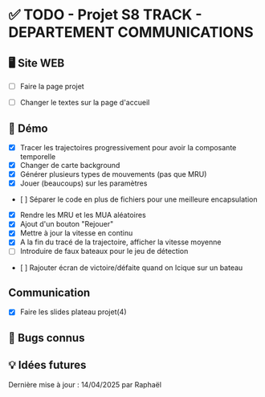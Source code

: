 # ✅ TODO - Projet S8 TRACK - DEPARTEMENT COMMUNICATIONS


## 🖥️ Site WEB
- [ ] Faire la page projet
- [ ] Changer le textes sur la page d'accueil


## 🔌 Démo
- [x] Tracer les trajectoires progressivement pour avoir la composante temporelle
- [x] Changer de carte background
- [x] Générer plusieurs types de mouvements (pas que MRU)
- [x] Jouer (beaucoups) sur les paramètres
- [ ] Séparer le code en plus de fichiers pour une meilleure encapsulation
- [x] Rendre les MRU et les MUA aléatoires
- [x] Ajout d'un bouton "Rejouer"
- [x] Mettre à jour la vitesse en continu
- [x] A la fin du tracé de la trajectoire, afficher la vitesse moyenne
- [ ] Introduire de faux bateaux pour le jeu de détection
- [ ] Rajouter écran de victoire/défaite quand on lcique sur un bateau

## Communication
- [x] Faire les slides plateau projet(4)

## 🐞 Bugs connus


## 💡 Idées futures




Dernière mise à jour : 14/04/2025 par Raphaël  
